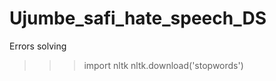 # Ujumbe_safi_hate_speech_DS
Errors solving
<br>
  >>> import nltk
  >>> nltk.download('stopwords')
